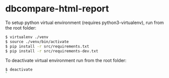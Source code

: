 # dbcompare-html-report

To setup python virtual environment (requires python3-virtualenv), run from the root folder:
```bash
$ virtualenv ./venv
$ source ./venv/bin/activate
$ pip install -r src/requirements.txt
$ pip install -r src/requirements-dev.txt
```
To deactivate virtual environment run from the root folder:
```bash
$ deactivate
`